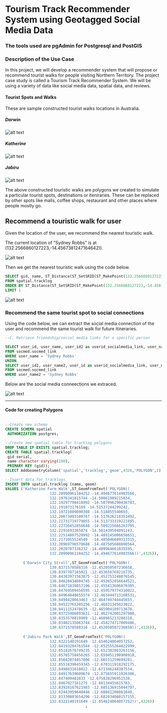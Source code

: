 # Tourism Track Recommender System using Geotagged Social Media Data
### The tools used are pgAdmin for Postgresql and PostGIS

### Description of the Use Case
In this project, we will develop a recommender system that will propose or recommend tourist 
walks for people visiting Northern Territory. The project case study is called a Tourism 
Track Recommender System. We will be using a variety of data like social media data, spatial data,
and reviews. 

#### Tourist Spots and Walks
These are sample constructed tourist walks locations in Australia.

##### Darwin
![alt text](https://github.com/KarlRetumban/Test/blob/main/Darwin.PNG)


##### Katherine
![alt text](https://github.com/KarlRetumban/Test/blob/main/Katherine.PNG)

##### Jabiru
![alt text](https://github.com/KarlRetumban/Test/blob/main/Jabiru.PNG)


The above constructed touristic walks are polygons we created to simulate a particular tourist spots, destinations or iteniraries. These can be replaced by other spots like malls, coffee shops, restaurant and other places where people mostly go.




## Recommend a touristic walk for user
Given the location of the user, we recommend the nearest touristic walk.

The current location of "Sydney Robbs" is at (132.2566860127223,-14.4567381247164642)).

![alt text](https://github.com/KarlRetumban/Test/blob/main/user_location_quin.PNG)


Then we get the nearest touristic walk using the code below.

~~~sql
SELECT gid, name, ST_Distance(ST_SetSRID(ST_MakePoint(132.2566860127223,-14.456738124716464), 4326),geom) AS distance, geom
FROM spatial.tracklog
ORDER BY ST_Distance(ST_SetSRID(ST_MakePoint(132.2566860127223,-14.4567381247164642), 4326),geom)
LIMIT 1
~~~

![alt text](https://github.com/KarlRetumban/Test/blob/main/user_recommended_quin.PNG)



### Recommend the same tourist spot to social connections

Using the code below, we can extract the social media connection of the user and recommend the same tourist walk for future itineraries.

~~~sql
--C. Retrieve friendship/social media links for a specific person 

SELECT user_id, user_name, user_id2 as userid_socialmedia_link, user_name2 as socialmedia_link, linktype
FROM socmed.socmed_link
WHERE user_name = 'Sydney Robbs'
UNION
SELECT user_id2, user_name2, user_id as userid_socialmedia_link, user_name  as socialmedia_link, linktype
FROM socmed.socmed_link
WHERE user_name2 = 'Sydney Robbs'

~~~

Below are the social media conneections we extraced.

![alt text](https://github.com/KarlRetumban/Test/blob/main/userlinks_recommended.PNG)

_____________

#### Code for creating Polygons

~~~sql

--Create new schema
CREATE SCHEMA spatial
 AUTHORIZATION postgres;

--Create new spatial table for tracklog polygons
DROP TABLE IF EXISTS spatial.tracklog;
CREATE TABLE spatial.tracklog(
 gid serial,
 name character varying(100),
 PRIMARY KEY (gid));
SELECT AddGeometryColumn('spatial','tracklog','geom',4326,'POLYGON',2);

--Insert data for tracklogs
INSERT INTO spatial.tracklog (name, geom)
VALUES ('Katherine Farm Walk',ST_GeomFromText('POLYGON((
					132.20990961104252 -14.494677614903566,		
					132.1976341815744 -14.50061989215034,		
					132.19297798418992 -14.507996290436783,		
					132.191073176169 -14.51537244299242,		
					132.19721089090308 -14.518855540693,		
					132.20673493100767 -14.517626218353492,		
					132.21731719779055 -14.513733319221895,		
					132.22726452856648 -14.509225666263795,		
					132.2291693365874 -14.501439504091243,		
					132.22514807520992 -14.489145006656651,		
					132.2171055524549  -14.485046689313315,		
					132.20969796570688 -14.487505688808564,		
					132.2020787336232 -14.489964661035595,		
					132.20990961104252 -14.494677614903566))',4326)),
					
		('Darwin City Stroll',ST_GeomFromText('POLYGON((				  
					130.8371570588316 -12.452050507236658,
					130.8397787165021 -12.453656769216735,
					130.84383971563875 -12.452753248076545,
					130.84620434804745 -12.452652856644521,
					130.84671839857106 -12.455413606870385,
					130.84769509456595 -12.459579774310022,
					130.84964848655574 -12.463444713168531,
					130.8494428663463 -12.464749744445655,
					130.84522765205256 -12.46831345023022,
					130.8411152478635 -12.465904189713676,
					130.83725986893631 -12.462742001297988,
					130.8353578819989 -12.460985213288318,
					130.83402135063744 -12.458274717009486,
					130.8371570588316 -12.452050507236658))',4326)),
										
		('Jabiru Park Walk',ST_GeomFromText('POLYGON((				  
					132.8322140191649 -12.654624064057252,
					132.84193204761544 -12.652555264022999,
					132.85182676749235 -12.652382863263156,
					132.85765758456265 -12.659451198908918,
					132.85642074457806 -12.66531259699281,
					132.85518390459345 -12.670311918292175,
					132.8498831618022 -12.671346248387534,
					132.84917639609674 -12.675655911926306,
					132.847409481833 -12.675828296951538,
					132.8467027161275 -12.68134455615783,
					132.83928167621983 -12.685136915044797,
					132.82443959640446 -12.68841208861648,
					132.81330803654296 -12.682034080157155,
					132.8322140191649 -12.654624064057252))',4326))
									;
~~~


